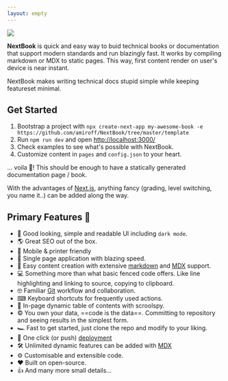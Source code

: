 ```yaml
---
layout: empty
---
```


![](https://next-book.vercel.app/screenshot.png)

**NextBook** is quick and easy way to buid technical books or documentation that support modern standards and run blazingly fast. It works by compiling markdown or MDX to static pages. This way, first content render on user's device is near instant.

NextBook makes writing technical docs stupid simple while keeping featureset minimal.

## Get Started

1. Bootstrap a project with `npx create-next-app my-awesome-book -e https://github.com/amiroff/NextBook/tree/master/template`
2. Run `npm run dev` and open [http://localhost:3000/](http://localhost:3000/)
3. Check examples to see what's possible with NextBook.
3. Customize content in `pages` and `config.json` to your heart.

... voila 🎉! This should be enough to have a statically generated documentation page / book.

With the advantages of [Next.js](https://nextjs.com), anything fancy (grading, level switching, you name it..) can be added along the way.

## Primary Features 🧿

- 💅 Good looking, simple and readable UI including `dark mode`. 
- 🌎 Great SEO out of the box.
- 📱 Mobile & printer friendly
- 🚀 Single page application with blazing speed.
- 🧾 Easy content creation with extensive [markdown](https://www.markdownguide.org/) and [MDX](https://mdxjs.com/) support.
- 💻 Something more than what basic fenced code offers. Like line highlighting and linking to source, copying to clipboard.
- 🤓 Familiar [Git](https://github.com/) workflow and collaboration.
- ⌨︎ Keyboard shortcuts for frequently used actions.
- 🔎 In-page dynamic table of contents with scroolspy.
- © You own your data, ==code is the data==. Committing to repository and seeing results in the simplest form.
- 🏎 Fast to get started, just clone the repo and modify to your liking.
- 🎊 One click (or push) [deployment](https://vercel.com/new)
- 🛠 Unlimited dynamic features can be added with [MDX](https://mdxjs.com/)
- ⚙︎ Customisable and extensible code.
- ❤ Built on open-source.
- 👍 And many more small details...
